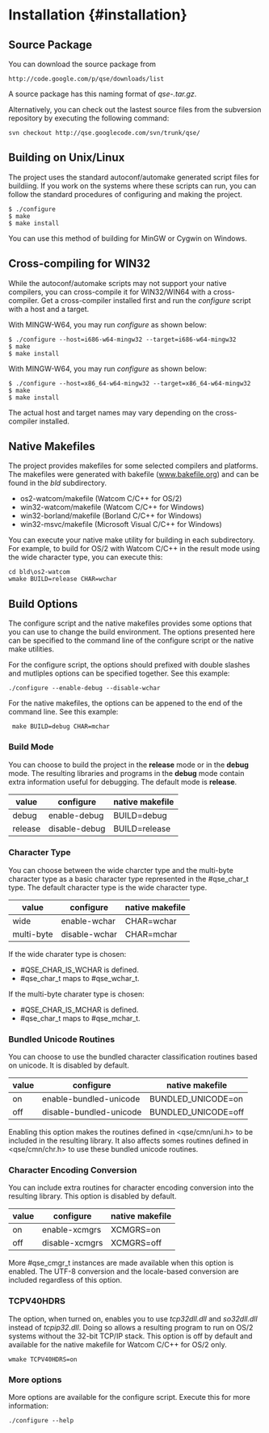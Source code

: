 Installation                                                     {#installation}
================================================================================

Source Package
--------------

You can download the source package from 

    http://code.google.com/p/qse/downloads/list

A source package has this naming format of *qse-<version>.tar.gz*.

Alternatively, you can check out the lastest source files from the subversion
repository by executing the following command:

    svn checkout http://qse.googlecode.com/svn/trunk/qse/

Building on Unix/Linux
----------------------

The project uses the standard autoconf/automake generated script files for 
buildiing. If you work on the systems where these scripts can run, you can 
follow the standard procedures of configuring and making the project.

    $ ./configure
    $ make
    $ make install

You can use this method of building for MinGW or Cygwin on Windows.
 
Cross-compiling for WIN32
-------------------------

While the autoconf/automake scripts may not support your native compilers,
you can cross-compile it for WIN32/WIN64 with a cross-compiler. Get a 
cross-compiler installed first and run the *configure* script with a host 
and a target.

With MINGW-W64, you may run *configure* as shown below:

    $ ./configure --host=i686-w64-mingw32 --target=i686-w64-mingw32
    $ make
    $ make install

With MINGW-W64, you may run *configure* as shown below:

    $ ./configure --host=x86_64-w64-mingw32 --target=x86_64-w64-mingw32
    $ make
    $ make install

The actual host and target names may vary depending on the cross-compiler 
installed.

Native Makefiles 
----------------

The project provides makefiles for some selected compilers and platforms.
The makefiles were generated with bakefile (www.bakefile.org) and can be
found in the *bld* subdirectory.

 - os2-watcom/makefile      (Watcom C/C++ for OS/2)
 - win32-watcom/makefile    (Watcom C/C++ for Windows)
 - win32-borland/makefile   (Borland C/C++ for Windows)
 - win32-msvc/makefile      (Microsoft Visual C/C++ for Windows)

You can execute your native make utility for building in each subdirectory.
For example, to build for OS/2 with Watcom C/C++ in the result mode using
the wide character type, you can execute this:

    cd bld\os2-watcom
    wmake BUILD=release CHAR=wchar

Build Options
-------------

The configure script and the native makefiles provides some options that you
can use to change the build environment. The options presented here can be
specified to the command line of the configure script or the native make 
utilities. 

For the configure script, the options should prefixed with double 
slashes and mutliples options can be specified together. See this example:

    ./configure --enable-debug --disable-wchar


For the native makefiles, the options can be appened to the end of the command 
line. See this example:

     make BUILD=debug CHAR=mchar

### Build Mode ###

You can choose to build the project in the **release** mode or in the **debug**
mode. The resulting libraries and programs in the **debug** mode contain
extra information useful for debugging. The default mode is **release**.

 value   | configure      | native makefile
 --------|----------------|-----------------
 debug   | enable-debug   | BUILD=debug
 release | disable-debug  | BUILD=release

### Character Type ###

You can choose between the wide charcter type and the multi-byte character
type as a basic character type represented in the #qse_char_t type. The default
character type is the wide character type.

 value      | configure      | native makefile
 -----------|----------------|-----------------
 wide       | enable-wchar   | CHAR=wchar
 multi-byte | disable-wchar  | CHAR=mchar

If the wide charater type is chosen: 
 - #QSE_CHAR_IS_WCHAR is defined.
 - #qse_char_t maps to #qse_wchar_t.

If the multi-byte charater type is chosen: 
 - #QSE_CHAR_IS_MCHAR is defined.
 - #qse_char_t maps to #qse_mchar_t.

### Bundled Unicode Routines ###

You can choose to use the bundled character classification routines 
based on unicode. It is disabled by default.

 value      | configure                | native makefile
 -----------|--------------------------|-----------------
 on         | enable-bundled-unicode   | BUNDLED_UNICODE=on
 off        | disable-bundled-unicode  | BUNDLED_UNICODE=off

Enabling this option makes the routines defined in <qse/cmn/uni.h> 
to be included in the resulting library. It also affects somes routines
defined in <qse/cmn/chr.h> to use these bundled unicode routines.

### Character Encoding Conversion ###

You can include extra routines for character encoding conversion into
the resulting library. This option is disabled by default.

 value      | configure       | native makefile
 -----------|-----------------|---------------------
 on         | enable-xcmgrs   | XCMGRS=on
 off        | disable-xcmgrs  | XCMGRS=off

More #qse_cmgr_t instances are made available when this option is enabled.
The UTF-8 conversion and the locale-based conversion are included regardless
of this option.

### TCPV40HDRS ###

The option, when turned on, enables you to use *tcp32dll.dll* and *so32dll.dll*
instead of *tcpip32.dll*. Doing so allows a resulting program to run on OS/2 
systems without the 32-bit TCP/IP stack. This option is off by default and 
available for the native makefile for Watcom C/C++ for OS/2 only.

    wmake TCPV40HDRS=on

### More options ###

More options are available for the configure script. Execute this for more 
information:

    ./configure --help

